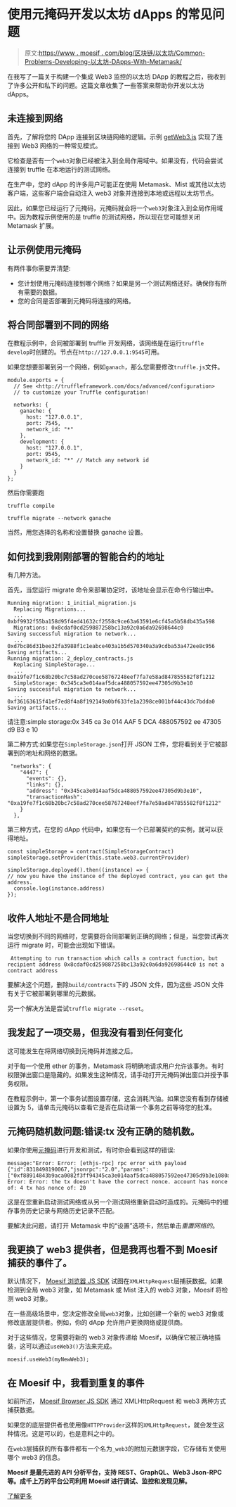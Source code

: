 # 使用元掩码开发以太坊 dApps 的常见问题

> 原文:[https://www . moesif . com/blog/区块链/以太坊/Common-Problems-Developing-以太坊-DApps-With-Metamask/](https://www.moesif.com/blog/blockchain/ethereum/Common-Problems-Developing-Ethereum-DApps-With-Metamask/)

在我写了一篇关于构建一个集成 Web3 监控的以太坊 DApp 的教程之后，我收到了许多公开和私下的问题。这篇文章收集了一些答案来帮助你开发以太坊 dApps。

## 未连接到网络

首先，了解将您的 DApp 连接到区块链网络的逻辑。示例 [getWeb3.js](https://github.com/Moesif/moesif-ethereum-js-example/blob/master/src/utils/getWeb3.js) 实现了连接到 Web3 网络的一种常见模式。

它检查是否有一个`web3`对象已经被注入到全局作用域中。如果没有，代码会尝试连接到 truffle 在本地运行的测试网络。

在生产中，您的 dApp 的许多用户可能正在使用 Metamask、Mist 或其他以太坊客户端，这些客户端会自动注入 web3 对象并连接到本地或远程以太坊节点。

因此，如果您已经运行了元掩码，元掩码就会将一个`web3`对象注入到全局作用域中。因为教程示例使用的是 truffle 的测试网络，所以现在您可能想关闭 Metamask 扩展。

## 让示例使用元掩码

有两件事你需要弄清楚:

*   您计划使用元掩码连接到哪个网络？如果是另一个测试网络还好。确保你有所有需要的数据。
*   您的合同是否部署到元掩码将连接的网络。

## 将合同部署到不同的网络

在教程示例中，合同被部署到 truffle 开发网络，该网络是在运行`truffle develop`时创建的。节点在`http://127.0.0.1:9545`可用。

如果您想要部署到另一个网络，例如`ganach`，那么您需要修改`truffle.js`文件。

```
module.exports = {
  // See <http://truffleframework.com/docs/advanced/configuration>
  // to customize your Truffle configuration!

  networks: {
    ganache: {
      host: "127.0.0.1",
      port: 7545,
      network_id: "*"
    },
    development: {
      host: "127.0.0.1",
      port: 9545,
      network_id: "*" // Match any network id
    }
  }
}; 
```

然后你需要跑

```
truffle compile

truffle migrate --network ganache 
```

当然，用您选择的名称和设置替换 ganache 设置。

## 如何找到我刚刚部署的智能合约的地址

有几种方法。

首先，当您运行 migrate 命令来部署协定时，该地址会显示在命令行输出中。

```
Running migration: 1_initial_migration.js
  Replacing Migrations...
  ... 0xbf9932f55ba158d95f4ed41632cf2558c9ce63a63591e6cf45a5b58db435a598
  Migrations: 0x8cdaf0cd259887258bc13a92c0a6da92698644c0
Saving successful migration to network...
  ... 0xd7bc86d31bee32fa3988f1c1eabce403a1b5d570340a3a9cdba53a472ee8c956
Saving artifacts...
Running migration: 2_deploy_contracts.js
  Replacing SimpleStorage...
  ... 0xa19fe7f1c68b20bc7c58ad270cee58767248eef7fa7e58ad847855582f8f1212
  SimpleStorage: 0x345ca3e014aaf5dca488057592ee47305d9b3e10
Saving successful migration to network...
  ... 0xf36163615f41ef7ed8f4a8f192149a0bf633fe1a2398ce001bf44c43dc7bdda0
Saving artifacts... 
```

请注意:simple storage:0x 345 ca 3e 014 AAF 5 DCA 488057592 ee 47305 d9 B3 e 10

第二种方式:如果您在`SimpleStorage.json`打开 JSON 工件，您将看到关于它被部署到的地址和网络的数据。

```
 "networks": {
    "4447": {
      "events": {},
      "links": {},
      "address": "0x345ca3e014aaf5dca488057592ee47305d9b3e10",
      "transactionHash": "0xa19fe7f1c68b20bc7c58ad270cee58767248eef7fa7e58ad847855582f8f1212"
    }
  }, 
```

第三种方式，在您的 dApp 代码中，如果您有一个已部署契约的实例，就可以获得地址。

```
const simpleStorage = contract(SimpleStorageContract)
simpleStorage.setProvider(this.state.web3.currentProvider)

simpleStorage.deployed().then((instance) => {
// now you have the instance of the deployed contract, you can get the address.
  console.log(instance.address)
}); 
```

## 收件人地址不是合同地址

当您切换到不同的网络时，您需要将合同部署到正确的网络；但是，当您尝试再次运行 migrate 时，可能会出现如下错误。

```
 Attempting to run transaction which calls a contract function, but recipient address 0x8cdaf0cd259887258bc13a92c0a6da92698644c0 is not a contract address 
```

要解决这个问题，删除`build/contracts`下的 JSON 文件，因为这些 JSON 文件有关于它被部署到哪里的元数据。

另一个解决方法是尝试`truffle migrate --reset`。

## 我发起了一项交易，但我没有看到任何变化

这可能发生在将网络切换到元掩码并连接之后。

对于每一个使用 ether 的事务，Metamask 将明确地请求用户允许该事务。有时权限弹出窗口是隐藏的。如果发生这种情况，请手动打开元掩码弹出窗口并授予事务权限。

在教程示例中，第一个事务试图设置存储，这会消耗汽油。如果您没有看到存储被设置为 5，请单击元掩码以查看它是否在启动第一个事务之前等待您的批准。

## 元掩码随机数问题:错误:tx 没有正确的随机数。

如果你使用[元掩码](https://metamask.io/)进行开发和测试，有时你会看到这样的错误:

```
message:"Error: Error: [ethjs-rpc] rpc error with payload {"id":8318498190067,"jsonrpc":"2.0","params":["0xf88914843b9aca0082f3ff94345ca3e014aaf5dca488057592ee47305d9b3e1080a460fe47b10000000000000000000000000000000000000000000000000000000000000019822d46a0a3ecf94d503161fbbf914c90c0b18fedf86a382b126314d71b5ec11bf0985b92a0468281983291f396cd02c80f4428898e51d258f57548ddf483da08962a02ad22"],"method":"eth_sendRawTransaction"} Error: Error: the tx doesn't have the correct nonce. account has nonce of: 4 tx has nonce of: 20 
```

这是在您重新启动测试网络或从另一个测试网络重新启动时造成的。元掩码中的缓存事务历史记录与网络历史记录不匹配。

要解决此问题，请打开 Metamask 中的“设置”选项卡，然后单击*重置网络的*。

## 我更换了 web3 提供者，但是我再也看不到 Moesif 捕获的事件了。

默认情况下， [Moesif 浏览器 JS SDK](https://www.moesif.com/docs/client-integration/browser-js/) 试图在`XMLHttpRequest`层捕获数据。如果检测到全局 web3 对象，如 Metamask 或 Mist 注入的 web3 对象，Moesif 将检测 web3 对象。

在一些高级场景中，您决定修改全局`web3`对象，比如创建一个新的 web3 对象或修改底层提供者。例如，你的 dApp 允许用户更换网络或提供商。

对于这些情况，您需要将新的 web3 对象传递给 Moesif，以确保它被正确地插装，这可以通过`useWeb3()`方法来完成。

```
moesif.useWeb3(myNewWeb3); 
```

## 在 Moesif 中，我看到重复的事件

如前所述， [Moesif Browser JS SDK](https://www.moesif.com/docs/client-integration/browser-js/) 通过 XMLHttpRequest 和 web3 两种方式捕获数据。

如果您的底层提供者也使用像`HTTPProvider`这样的`XMLHttpRequest`，就会发生这种情况。这是可以的，也是意料之中的。

在`web3`层捕获的所有事件都有一个名为`_web3`的附加元数据字段，它存储有关使用哪个 web3 的信息。

**Moesif 是最先进的 API 分析平台，支持 REST、GraphQL、Web3 Json-RPC 等。成千上万的平台公司利用 Moesif 进行调试、监控和发现见解。**

[了解更多](https://www.moesif.com?utm_source=blog)